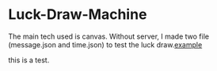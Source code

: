 # Luck-Draw-Machine
The main tech used is canvas. Without server, I made two file (message.json and time.json) to test the luck draw.[example](https://dk-plus.github.io/Luck-Draw-Machine/dist/)

this is a test.